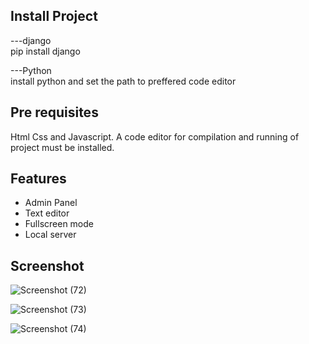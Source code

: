 
## Install Project

---django<br>
   pip install django

---Python<br>
  install python and set the path to preffered code editor

## Pre requisites
  Html Css and Javascript. A code editor for compilation and running of project must be installed.

## Features

- Admin Panel 
- Text editor
- Fullscreen mode
- Local server

## Screenshot

![Screenshot (72)](https://github.com/Rudransh2608/Netflix-clone/assets/160394256/90828079-93e6-42f7-9bad-114767af9221)

![Screenshot (73)](https://github.com/Rudransh2608/Netflix-clone/assets/160394256/bb66be8b-8178-4c56-b787-0889ef103992)

![Screenshot (74)](https://github.com/Rudransh2608/Netflix-clone/assets/160394256/4e52b65e-5760-4291-92f0-2439612aa3ad)
